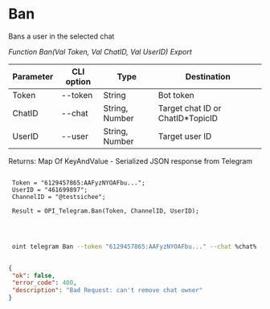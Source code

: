 ﻿---
sidebar_position: 1
---

# Ban
 Bans a user in the selected chat


*Function Ban(Val Token, Val ChatID, Val UserID) Export*

 | Parameter | CLI option | Type | Destination |
 |-|-|-|-|
 | Token | --token | String | Bot token |
 | ChatID | --chat | String, Number | Target chat ID or ChatID*TopicID |
 | UserID | --user | String, Number | Target user ID |

 
 Returns: Map Of KeyAndValue - Serialized JSON response from Telegram

```bsl title="Code example"
	
 Token = "6129457865:AAFyzNYOAFbu...";
 UserID = "461699897";
 ChannelID = "@testsichee";
 
 Result = OPI_Telegram.Ban(Token, ChannelID, UserID);
 
	
```

```sh title="CLI command example"
 
 oint telegram Ban --token "6129457865:AAFyzNYOAFbu..." --chat %chat% --user "461699897"


```


```json title="Result"

{
 "ok": false,
 "error_code": 400,
 "description": "Bad Request: can't remove chat owner"
}

```
